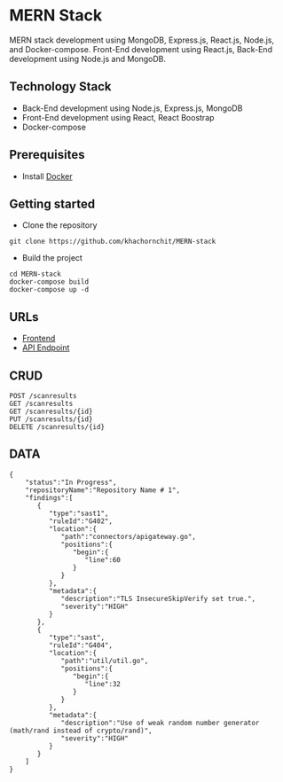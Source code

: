 # MERN Stack
MERN stack development using MongoDB, Express.js, React.js, Node.js, and Docker-compose. Front-End development using React.js, Back-End development using Node.js and MongoDB.

## Technology Stack
* Back-End development using Node.js, Express.js, MongoDB
* Front-End development using React, React Boostrap
* Docker-compose

## Prerequisites
* Install [Docker](https://www.docker.com/)

## Getting started
* Clone the repository
```
git clone https://github.com/khachornchit/MERN-stack
```
* Build the project
```
cd MERN-stack
docker-compose build
docker-compose up -d
```

## URLs
* [Frontend](http://localhost:8081/)
* [API Endpoint](http://localhost:8082/api)

## CRUD
```
POST /scanresults
GET /scanresults
GET /scanresults/{id}
PUT /scanresults/{id}
DELETE /scanresults/{id}
```

## DATA
```
{
    "status":"In Progress",
    "repositoryName":"Repository Name # 1",
    "findings":[
       {
          "type":"sast1",
          "ruleId":"G402",
          "location":{
             "path":"connectors/apigateway.go",
             "positions":{
                "begin":{
                   "line":60
                }
             }
          },
          "metadata":{
             "description":"TLS InsecureSkipVerify set true.",
             "severity":"HIGH"
          }
       },
       {
          "type":"sast",
          "ruleId":"G404",
          "location":{
             "path":"util/util.go",
             "positions":{
                "begin":{
                   "line":32
                }
             }
          },
          "metadata":{
             "description":"Use of weak random number generator (math/rand instead of crypto/rand)",
             "severity":"HIGH"
          }
       }
    ]
}
```

